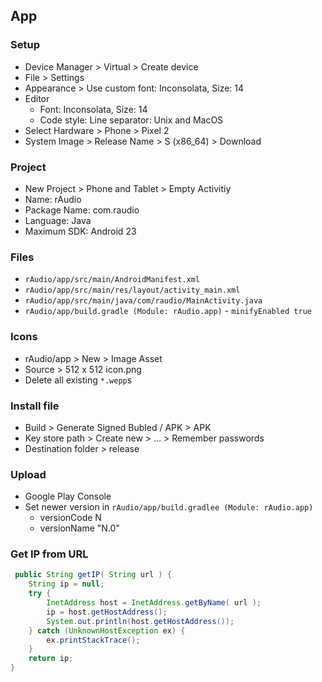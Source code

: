 App
---

### Setup
- Device Manager > Virtual > Create device
- File > Settings
- Appearance > Use custom font: Inconsolata, Size: 14
- Editor
  - Font: Inconsolata, Size: 14
  - Code style: Line separator: Unix and MacOS
- Select Hardware > Phone > Pixel 2
- System Image > Release Name > S (x86_64) > Download

### Project
- New Project > Phone and Tablet > Empty Activitiy
- Name: rAudio
- Package Name: com.raudio
- Language: Java
- Maximum SDK: Android 23

### Files
- `rAudio/app/src/main/AndroidManifest.xml`
- `rAudio/app/src/main/res/layout/activity_main.xml`
- `rAudio/app/src/main/java/com/raudio/MainActivity.java`
- `rAudio/app/build.gradle (Module: rAudio.app)` - `minifyEnabled true`

### Icons
- rAudio/app > New > Image Asset
- Source > 512 x 512 icon.png
- Delete all existing `*.wepp`s

### Install file
- Build > Generate Signed Bubled / APK > APK
- Key store path > Create new > ... > Remember passwords
- Destination folder > release

### Upload
- Google Play Console
- Set newer version in `rAudio/app/build.gradlee (Module: rAudio.app)`
  - versionCode N
  - versionName "N.0"

### Get IP from URL
```java
 public String getIP( String url ) {
    String ip = null;
    try {
        InetAddress host = InetAddress.getByName( url );
        ip = host.getHostAddress();
        System.out.println(host.getHostAddress());
    } catch (UnknownHostException ex) {
        ex.printStackTrace();
    }
    return ip;
}
```
